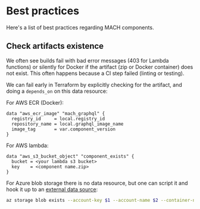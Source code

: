 # Best practices

Here's a list of best practices regarding MACH components.

## Check artifacts existence

We often see builds fail with bad error messages (403 for Lambda functions) or
silently for Docker if the artifact (zip or Docker container)
does not exist. This often happens because a CI step failed (linting or
testing).

We can fail early in Terraform by explicitly checking for the artifact, and
doing a `depends_on` on this data resource:

For AWS ECR (Docker):

```
data "aws_ecr_image" "mach_graphql" {
  registry_id     = local.registry_id
  repository_name = local.graphql_image_name
  image_tag       = var.component_version
}
```

For AWS lambda:

```
data "aws_s3_bucket_object" "component_exists" {
  bucket = <your lambda s3 bucket>
  key    = <component name.zip>
}
```

For Azure blob storage there is no data resource, but one can script it and hook
it up to an [external data source](https://registry.terraform.io/providers/hashicorp/external/latest/docs/data-sources/data_source):

```bash
az storage blob exists --account-key $1 --account-name $2 --container-name $3 --name $4 --query exists
```

